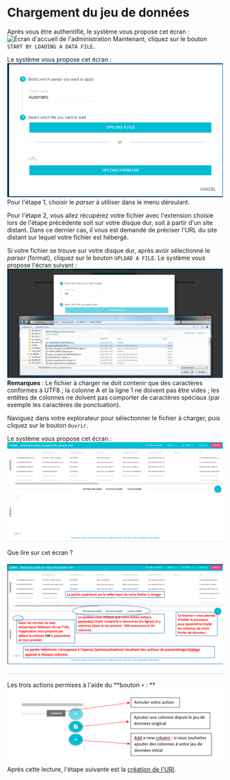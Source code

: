 # Chargement du jeu de données

Après vous être authentifié, le système vous propose cet écran : ![Écran d'accueil de l'administration](/assets/écranacceuil.png)
Maintenant, cliquez sur le bouton `START BY LOADING A DATA FILE`.

Le système vous propose cet écran : ![Fenêtre de chargement des données](/assets/écranchargementdonnées2.png)
Pour l'étape 1, choisir le _parser_ à utiliser dans le menu déroulant.

Pour l'étape 2, vous allez récupérez votre fichier avec l'extension choisie lors de l'étape précédente soit sur votre disque dur, soit à partir d'un site distant. Dans ce dernier cas, il vous est demandé de préciser l'URL du site distant sur lequel votre fichier est hébergé.

Si votre fichier se trouve sur votre disque dur, après avoir sélectionné le _parser_ \(format\), cliquez sur le bouton `UPLOAD A FILE`. Le système vous propose l'écran suivant : ![Fenêtre de l'explorateur de fichiers](/assets/écranchargementdonnées3.png)
**Remarques** : Le fichier à charger ne doit contenir que des caractères conformes à UTF8 ; la colonne A et la ligne 1 ne doivent pas être vides ; les entêtes de colonnes ne doivent pas comporter de caractères spéciaux \(par exemple les caractères de ponctuation\).

Naviguez dans votre explorateur pour sélectionner le fichier à charger, puis cliquez sur le bouton `Ouvrir`.

Le système vous propose cet écran :![Affichage des données importées](/assets/écranchargementdonnées4.png)

Que lire sur cet écran ?

![Écran d'administration annoté](/assets/écranchargementdonnées5.png)

Les trois actions permises à l'aide du **bouton `+` : **
![Les boutons d'ajout de colonne](/assets/écranchargementdonnées6.png)
Après cette lecture, l'étape suivante est la [création de l'URI](/ProcessusPublication/CreationURI/README.md).
